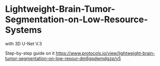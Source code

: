 # Lightweight-Brain-Tumor-Segmentation-on-Low-Resource-Systems
with 3D U-Net V.3


Step-by-step guide on it https://www.protocols.io/view/lightweight-brain-tumor-segmentation-on-low-resour-dm6gpdwmdgzp/v5
